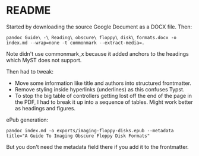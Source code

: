 README
======

Started by downloading the source Google Document as a DOCX file. Then:

```
pandoc Guide\ -\ Reading\ obscure\ floppy\ disk\ formats.docx -o index.md --wrap=none -t commonmark --extract-media=.
```

Note didn't use commonmark_x because it added anchors to the headings which MyST does not support.

Then had to tweak:

- Move some information like title and authors into structured frontmatter.
- Remove styling inside hyperlinks (underlines) as this confuses Typst.
- To stop the big table of controllers getting lost off the end of the page in the PDF, I had to break it up into a sequence of tables. Might work better as headings and figures.


ePub generation:

```
pandoc index.md -o exports/imaging-floppy-disks.epub --metadata title="A Guide To Imaging Obscure Floppy Disk Formats"
```

But you don't need the metadata field there if you add it to the frontmatter.
